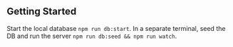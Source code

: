 ## Getting Started

Start the local database `npm run db:start`. In a separate terminal, seed the DB and run the server `npm run db:seed && npm run watch`.
